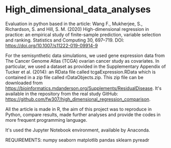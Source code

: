 # High_dimensional_data_analyses

Evaluation in python based in the article:
Wang F., Mukherjee, S., Richardson, S. and Hill, S. M. (2020) High-dimensional regression in practice:
an empirical study of finite-sample prediction, variable selection and ranking. Statistics and
Computing 30, 697–719. DOI: https://doi.org/10.1007/s11222-019-09914-9

For the semisynthetic data simulations, we used gene expression data from The Cancer Genome Atlas (TCGA) ovarian cancer study as covariates. In particular, we used a dataset as provided in the Supplementary Appendix of Tucker et al. (2014): an RData file called tcgaExpression.RData which is contained in a zip file called rDataObjects.zip. This zip file can be downloaded from https://bioinformatics.mdanderson.org/Supplements/ResidualDisease. It's available in the repository from the real study GitHub:
https://github.com/fw307/high_dimensional_regression_comparison.

All the article is made in R, the aim of this project was to reproduce in Python, compare results, made further analyses and provide the codes in more frequent programming language.

It's used the Jupyter Notebook environment, available by Anaconda. 


REQUIREMENTS:
numpy 
seaborn 
matplotlib
pandas
sklearn
pyreadr

